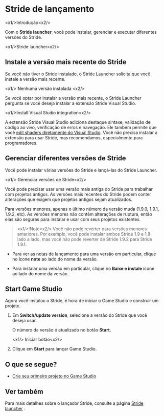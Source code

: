 # Stride de lançamento

<x1\/>Introdução<x2\/>

Com o **Stride launcher**, você pode instalar, gerenciar e executar diferentes versões do Stride.

<x1\/>Stride launcher<x2\/>

## Instale a versão mais recente do Stride

Se você não tiver o Stride instalado, o Stride Launcher solicita que você instale a versão mais recente.

<x1\/> Nenhuma versão instalada <x2\/>

Se você optar por instalar a versão mais recente, o Stride Launcher pergunta se você deseja instalar a extensão Stride Visual Studio.

<x1\/>Install Visual Studio integration<x2\/>

A extensão Stride Visual Studio adiciona destaque sintaxe, validação de código ao vivo, verificação de erros e navegação. Ele também permite que você [edit shaders diretamente do Visual Studio](../graphics/effects-and-shaders/custom-shaders.md). Você não precisa instalar a extensão para usar Stride, mas recomendamos, especialmente para programadores.

## Gerenciar diferentes versões de Stride

Você pode instalar várias versões do Stride e lançá-las do Stride Launcher.

<x1\/> Gerenciar versões de Stride<x2\/>

Você pode precisar usar uma versão mais antiga do Stride para trabalhar com projetos antigos. As versões mais recentes do Stride podem conter alterações que exigem que projetos antigos sejam atualizados.

Para versões menores, apenas o último número da versão muda (1.9.0, 1.9.1, 1.9.2, etc). As versões menores não contêm alterações de ruptura, então elas são seguras para instalar e usar com seus projetos existentes.

> <x1\/>!Note<x2\/>
> Você não pode reverter para versões menores anteriores. Por exemplo, você pode instalar ambos Stride 1.9 e 1.8 lado a lado, mas você não pode reverter de Stride 1.9.2 para Stride 1.9.1.

* Para ver as notas de lançamento para uma versão em particular, clique no ícone **note** ao lado do nome da versão.

* Para instalar uma versão em particular, clique no **Baixe e instale** ícone ao lado do
   nome da versão.

## Start Game Studio

Agora você instalou o Stride, é hora de iniciar o Game Studio e construir um projeto.

1. Em **Switch\/update version**, selecione a versão do Stride que você deseja usar.

   O número da versão é atualizado no botão **Start**.

   <x1\/> Iniciar botão<x2\/>

2. Clique em **Start** para lançar Game Studio.

## O que se segue?

* [Crie seu primeiro projeto no Game Studio](create-a-project.md)

## Ver também

Para mais detalhes sobre o lançador Stride, consulte a página [Stride launcher](../stride-launcher/index.md) .
